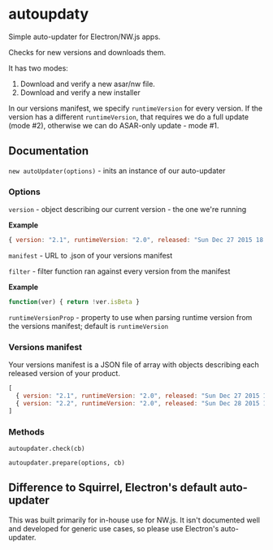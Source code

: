 # autoupdaty
Simple auto-updater for Electron/NW.js apps.

Checks for new versions and downloads them.

It has two modes: 

1. Download and verify a new asar/nw file.
2. Download and verify a new installer

In our versions manifest, we specify ``runtimeVersion`` for every version. If the version has a different ``runtimeVersion``, that requires we do a full update (mode #2), otherwise we can do ASAR-only update - mode #1.

## Documentation

``new autoUpdater(options)`` - inits an instance of our auto-updater

### Options
``version`` - object describing our current version - the one we're running

**Example**
```javascript
{ version: "2.1", runtimeVersion: "2.0", released: "Sun Dec 27 2015 18:41:58 GMT+0200 (EET)" }
```

``manifest`` - URL to .json of your versions manifest

``filter`` - filter function ran against every version from the manifest

**Example**
```javascript
function(ver) { return !ver.isBeta }
```

``runtimeVersionProp`` - property to use when parsing runtime version from the versions manifest; default is ``runtimeVersion``


### Versions manifest

Your versions manifest is a JSON file of array with objects describing each released version of your product.

```javascript
[
  { version: "2.1", runtimeVersion: "2.0", released: "Sun Dec 27 2015 18:41:58 GMT+0200 (EET)" },
  { version: "2.2", runtimeVersion: "2.0", released: "Sun Dec 28 2015 18:00:00 GMT+0200 (EET)", isBeta: true }
]
```

### Methods 

``autoupdater.check(cb)``

``autoupdater.prepare(options, cb)``


## Difference to Squirrel, Electron's default auto-updater

This was built primarily for in-house use for NW.js. It isn't documented well and developed for generic use cases, so please use Electron's auto-updater.


